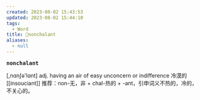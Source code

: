 ```yaml
---
created: 2023-08-02 15:43:53
updated: 2023-08-02 15:44:10
tags:
  - Word
title: 📖nonchalant
aliases:
  - null
---
```


<pre><strong>nonchalant</strong></pre>
[,nɑnʃə'lɑnt]
adj. having an air of easy unconcern or indifference 冷漠的
[[insouciant]]
推荐：non-无，非 + chal-热的 + -ant，引申词义不热的，冷的，不关心的。